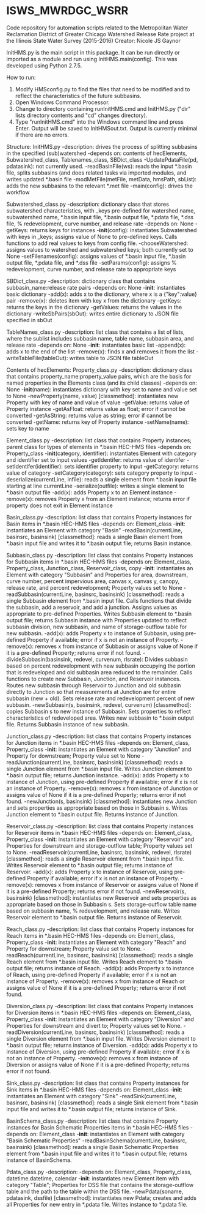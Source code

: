 # ISWS_MWRDGC_WSRR
Code repository for automation scripts related to the Metropolitan Water
Reclamation District of Greater Chicago Watershed Release Rate project
at the Illinois State Water Survey (2015-2016)
Creator: Nicole JS Gaynor

InitHMS.py is the main script in this package. It can be run directly or
imported as a module and run using InitHMS.main(config). This was
developed using Python 2.7.5.


How to run:
1. Modify HMSconfig.py to find the files that need to be modified and to
reflect the characteristics of the future subbasins.
2. Open Windows Command Processor.
3. Change to directory containing runInitHMS.cmd and InitHMS.py ("dir"
lists directory contents and "cd" changes directory).
4. Type "runInitHMS.cmd" into the Windows command line and press Enter.
Output will be saved to InitHMSout.txt. Output is currently minimal if
there are no errors.


Structure:
InitHMS.py
    -description: drives the process of splitting subbasins in the
    specified (sub)watershed
    -depends on: contents of hecElements, Subwatershed_class, 
    Tablenames_class, SBDict_class
    -UpdatePdataFile(pd, pdatasink): not currently used.
    -readBasinFile(ws): reads the input *.basin file, splits subbasins
    (and does related tasks via imported modules, and writes updated
    *.basin file
    -modMetFile(metFile, metData, hmsPath, sbList): adds the new
    subbasins to the relevant *.met file
    -main(config): drives the workflow

Subwatershed_class.py
    -description: dictionary class that stores subwatershed
	characteristics, with _keys pre-defined for watershed name, 
	subwatershed name, *.basin input file, *.basin output file,
	*.pdata file, *.dss file, % redevelopment, curve number, and
	release rate
    -depends on: None
    -getKeys: returns keys for instances
	-__init__(config): instantiates Subwatershed with keys in _keys;
	assigns value of None to pre-defined keys. Calls functions to
	add real values to keys from config file.
	-chooseWatershed: assigns values to watershed and subwatershed
	keys; both currently set to None
	-setFilenames(config): assigns values of *.basin input file,
	*.basin output file, *.pdata file, and *.dss file
	-setParams(config): assigns % redevelopment, curve number,
	and release rate to appropriate keys


SBDict_class.py
    -description: dictionary class that contains
    subbasin_name:release rate pairs
    -depends on: None
    -__init__: instantiates basic dictionary
    -add(x): adds x to the dictionary, where x is a {"key":value} pair
    -remove(x): deletes item with key x from the dictionary
    -getKeys: returns the keys in the dictionary
    -getValues: returns the values in the dictionary
    -writeSbPairs(sbOut): writes entire dictionary to JSON file
    specified in sbOut

TableNames_class.py
    -description: list class that contains a list of lists,
    where the sublist includes subbasin name, table name,
    subbasin area, and release rate
    -depends on: None
    -__init__: instantiates basic list
    -append(x): adds x to the end of the list
    -remove(x): finds x and removes it from the list
    -writeTableFile(tableOut): writes table to JSON file tableOut
    
Contents of hecElements:
Property_class.py
    -description: dictionary class that contains 
    property_name:property_value pairs, which are the basis for named
    properties in the Elements class (and its child classes)
    -depends on: None
    -__init__(name): instantiates dictionary with key set to name and
    value set to None
    -newProperty(name, value) [classmethod]: instantiates new Property
    with key of name and value of value
    -getValue: returns value of Property instance
    -getAsFloat: returns value as float; error if cannot be converted
    -getAsString: returns value as string; error if cannot be converted
    -getName: returns key of Property instance
    -setName(name): sets key to name

Element_class.py
    -description: list class that contains Property instances; parent
    class for types of elements in *.basin HEC-HMS files
    -depends on: Property_class
    -__init__(category, identifier): instantiates Element with category
    and identifier set to input values
    -getIdentifer: returns value of identifer
    -setIdentifer(identifier): sets identifier property to input
    -getCategory: returns value of category
    -setCategory(category): sets category property to input
    -deserialize(currentLine, infile): reads a single element from *.basin
    input file starting at line currentLine
    -serialize(outfile): writes a single element to *.basin output file
    -add(x): adds Property x to an Element instance
    -remove(x): removes Property x from an Element instance; returns error
    if property does not exit in Element instance

Basin_class.py
    -description: list class that contains Property instances for Basin
    items in *.basin HEC-HMS files
    -depends on: Element_class
    -__init__: instantiates an Element with category "Basin"
    -readBasin(currentLine, basinsrc, basinsink) [classmethod]: reads a
    single Basin element from *.basin input file and writes it to 
    *.basin output file; returns Basin instance.

Subbasin_class.py
    -description: list class that contains Property instances for
    Subbasin items in *.basin HEC-HMS files
    -depends on: Element_class, Property_class, Junction_class, 
    Reservoir_class, copy
    -__init__: instantiates an Element with category "Subbasin" and 
    Properties for area, downstream, curve number, percent impervious
    area, canvas x, canvas y, canopy, release rate, and percent
    redevelopment; Property values set to None
    -readSubbasin(currentLine, basinsrc, basinsink) [classmethod]: reads
    a single Subbasin element from *.basin input file. Calls functions
    that divide the subbasin, add a reservoir, and add a junction.
    Assigns values as appropriate to pre-defined Properties.
    Writes Subbasin element to *.basin output file; returns Subbasin
    instance with Properties updated to reflect subbasin division, new 
    subbasin, and name of storage-outflow table for new subbasin.
    -add(x): adds Property x to instance of Subbasin, using pre-defined
    Property if available; error if x is not an instance of Property.
    -remove(x): removes x from instance of Subbasin or assigns value of
    None if it is a pre-defined Property; returns error if not found.
    -divideSubbasin(basinsink, redevel, curvenum, rlsrate): Divides 
    subbasin based on percent redevelopment with new subbasin occupying
    the portion that is redeveloped and old subbasin area reduced to the
    remainder. Calls functions to create new Subbasin, Junction, and 
    Reservoir instances. Routes new subbasin through Reservoir to
    Junction and old subbasin directly to Junction so that measurements
    at Junction are for entire subbasin (new + old). Sets release rate
    and redevelopment percent of new subbasin.
    -newSubbasin(s, basinsink, redevel, curvenum) [classmethod]: copies
    Subbasin s to new instance of Subbasin. Sets properties to reflect
    characteristics of redeveloped area. Writes new subbasin to *.basin
    output file. Returns Subbasin instance of new subbasin.    

Junction_class.py
    -description: list class that contains Property instances for
    Junction items in *.basin HEC-HMS files
    -depends on: Element_class, Property_class
    -__init__: instantiates an Element with category "Junction" and 
    Property for downstream; Property value set to None
    -readJunction(currentLine, basinsrc, basinsink) [classmethod]: reads
    a single Junction element from *.basin input file. Writes Junction
    element to *.basin output file; returns Junction instance.
    -add(x): adds Property x to instance of Junction, using pre-defined
    Property if available; error if x is not an instance of Property.
    -remove(x): removes x from instance of Junction or assigns value of
    None if it is a pre-defined Property; returns error if not found.
    -newJunction(s, basinsink) [classmethod]: instantiates new Junction
    and sets properties as appropriate based on those in Subbasin s.
    Writes Junction element to *.basin output file. Returns instance
    of Junction.

Reservoir_class.py
    -description: list class that contains Property instances for
    Reservoir items in *.basin HEC-HMS files
    -depends on: Element_class, Property_class
    -__init__: instantiates an Element with category "Reservoir" and 
    Properties for downstream and storage-outflow table; Property values
    set to None.
    -readReservoir(currentLine, basinsrc, basinsink, redevel, rlsrate)
    [classmethod]: reads a single Reservoir element from *.basin input
    file. Writes Reservoir element to *.basin output file; returns 
    instance of Reservoir.
    -add(x): adds Property x to instance of Reservoir, using pre-defined
    Property if available; error if x is not an instance of Property.
    -remove(x): removes x from instance of Reservoir or assigns value of
    None if it is a pre-defined Property; returns error if not found.
    -newReservoir(s, basinsink) [classmethod]: instantiates new Reservoir
    and sets properties as appropriate based on those in Subbasin s. Sets
    storage-outflow table name based on subbasin name, % redevelopment,
    and release rate. Writes Reservoir element to *.basin output file.
    Returns instance of Reservoir.

Reach_class.py
    -description: list class that contains Property instances for
    Reach items in *.basin HEC-HMS files
    -depends on: Element_class, Property_class
    -__init__: instantiates an Element with category "Reach" and 
    Property for downstream; Property value set to None.
    -readReach(currentLine, basinsrc, basinsink) [classmethod]: reads a 
    single Reach element from *.basin input file. Writes Reach
    element to *.basin output file; returns instance of Reach.
    -add(x): adds Property x to instance of Reach, using pre-defined
    Property if available; error if x is not an instance of Property.
    -remove(x): removes x from instance of Reach or assigns value of
    None if it is a pre-defined Property; returns error if not found.

Diversion_class.py
    -description: list class that contains Property instances for
    Diversion items in *.basin HEC-HMS files
    -depends on: Element_class, Property_class
    -__init__: instantiates an Element with category "Diversion" and 
    Properties for downstream and divert to; Property values set to None.
    -readDiversion(currentLine, basinsrc, basinsink) [classmethod]: reads a 
    single Diversion element from *.basin input file. Writes Diversion
    element to *.basin output file; returns instance of Diversion.
    -add(x): adds Property x to instance of Diversion, using pre-defined
    Property if available; error if x is not an instance of Property.
    -remove(x): removes x from instance of Diversion or assigns value of
    None if it is a pre-defined Property; returns error if not found.

Sink_class.py
    -description: list class that contains Property instances for Sink
    items in *.basin HEC-HMS files
    -depends on: Element_class
    -__init__: instantiates an Element with category "Sink"
    -readSink(currentLine, basinsrc, basinsink) [classmethod]: reads a
    single Sink element from *.basin input file and writes it to 
    *.basin output file; returns instance of Sink.

BasinSchema_class.py
    -description: list class that contains Property instances for Basin
    Schematic Properties items in *.basin HEC-HMS files
    -depends on: Element_class
    -__init__: instantiates an Element with category "Basin Schematic
    Properties"
    -readBasinSchema(currentLine, basinsrc, basinsink) [classmethod]:
    reads a single Basin Schematic Properties element from *.basin input
    file and writes it to *.basin output file; returns instance of
    BasinSchema.

Pdata_class.py
    -description: 
    -depends on: Element_class, Property_class, datetime.datetime,
    calendar
    -__init__: instantiates new Element item with category "Table";
    Properties for DSS file that contains the storage-outflow table
	and the path to the table within the DSS file.
	-newPdata(soname, pdatasink, dssfile) [classmethod]: instantiates
	new Pdata; creates and adds all Properties for new entry in *.pdata
	file. Writes instance to *.pdata file.